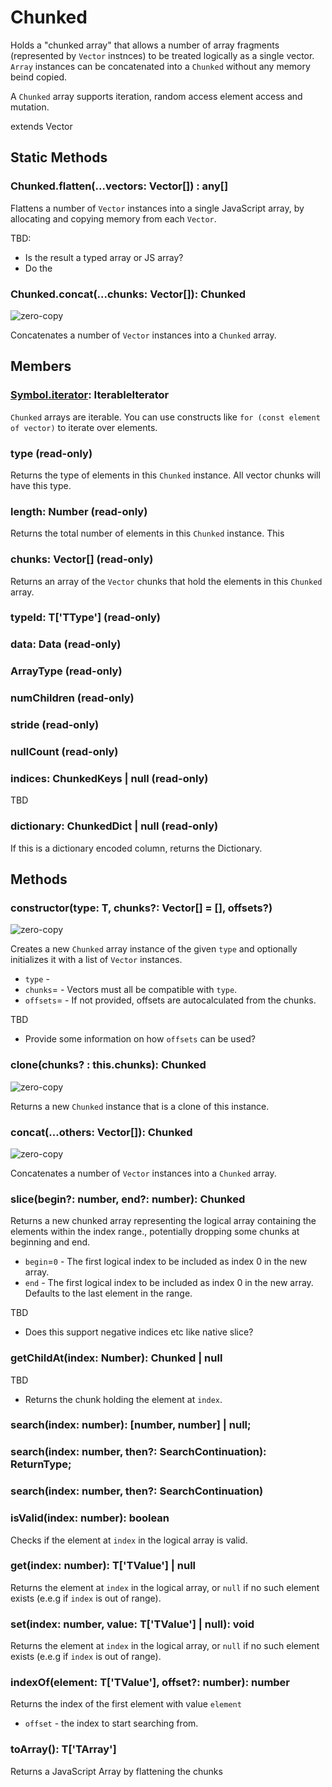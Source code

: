 # Chunked

Holds a "chunked array" that allows a number of array fragments (represented by `Vector` instnces) to be treated logically as a single vector. `Array` instances can be concatenated into a `Chunked` without any memory beind copied.

A `Chunked` array supports iteration, random access element access and mutation.

extends Vector

## Static Methods

### Chunked.flatten(...vectors: Vector[]) : any[]

Flattens a number of `Vector` instances into a single JavaScript array, by allocating and copying memory from each `Vector`.

TBD:
- Is the result a typed array or JS array?
- Do the 

### Chunked.concat(...chunks: Vector<T>[]): Chunked

<p class="badges">
   <img src="https://img.shields.io/badge/zero-copy-green.svg?style=flat-square" alt="zero-copy" />
</p>

Concatenates a number of `Vector` instances into a `Chunked` array.

## Members

### [Symbol.iterator](): IterableIterator

`Chunked` arrays are iterable. You can use constructs like `for (const element of vector)` to iterate over elements.

### type  (read-only)

Returns the type of elements in this `Chunked` instance. All vector chunks will have this type.

### length: Number  (read-only)

Returns the total number of elements in this `Chunked` instance. This 

### chunks: Vector[]  (read-only)

Returns an array of the `Vector` chunks that hold the elements in this `Chunked` array.

### typeId: T['TType']  (read-only)

### data: Data  (read-only)

### ArrayType  (read-only)

### numChildren  (read-only)

### stride  (read-only)

### nullCount  (read-only)

### indices: ChunkedKeys<T> | null  (read-only)

TBD

### dictionary: ChunkedDict | null  (read-only)

If this is a dictionary encoded column, returns the Dictionary.


## Methods

### constructor(type: T, chunks?: Vector[] = [], offsets?)

<p class="badges">
   <img src="https://img.shields.io/badge/zero-copy-green.svg?style=flat-square" alt="zero-copy" />
</p>

Creates a new `Chunked` array instance of the given `type` and optionally initializes it with a list of `Vector` instances.

* `type` - 
* `chunks`= - Vectors must all be compatible with `type`.
* `offsets`= - If not provided, offsets are autocalculated from the chunks.

TBD
- Provide some information on how `offsets` can be used?


### clone(chunks? : this.chunks): Chunked

<p class="badges">
   <img src="https://img.shields.io/badge/zero-copy-green.svg?style=flat-square" alt="zero-copy" />
</p>

Returns a new `Chunked` instance that is a clone of this instance.


### concat(...others: Vector<T>[]): Chunked

<p class="badges">
   <img src="https://img.shields.io/badge/zero-copy-green.svg?style=flat-square" alt="zero-copy" />
</p>

Concatenates a number of `Vector` instances into a `Chunked` array.


### slice(begin?: number, end?: number): Chunked

Returns a new chunked array representing the logical array containing the elements within the index range., potentially dropping some chunks at beginning and end.

* `begin`=`0` - The first logical index to be included as index 0 in the new array.
* `end` - The first logical index to be included as index 0 in the new array. Defaults to the last element in the range.

TBD
- Does this support negative indices etc like native slice?


### getChildAt(index: Number): Chunked | null

TBD
- Returns the chunk holding the element at `index`.

### search(index: number): [number, number] | null;
### search(index: number, then?: SearchContinuation): ReturnType<N>;
### search(index: number, then?: SearchContinuation)


### isValid(index: number): boolean

Checks if the element at `index` in the logical array is valid.

### get(index: number): T['TValue'] | null

Returns the element at `index` in the logical array, or `null` if no such element exists (e.e.g if `index` is out of range).

### set(index: number, value: T['TValue'] | null): void

Returns the element at `index` in the logical array, or `null` if no such element exists (e.e.g if `index` is out of range).

### indexOf(element: T['TValue'], offset?: number): number

Returns the index of the first element with value `element`

* `offset` - the index to start searching from.

### toArray(): T['TArray']

Returns a JavaScript Array by flattening the chunks